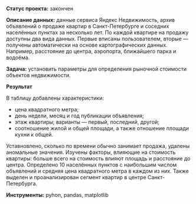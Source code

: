 **Статус проекта:** закончен

**Описание данных:** данные сервиса Яндекс Недвижимость, архив объявлений о продаже квартир в Санкт-Петербурге и соседних населённых пунктах за несколько лет. По каждой квартире на продажу доступны два вида данных. Первые вписаны пользователем, вторые — получены автоматически на основе картографических данных. Например, расстояние до центра, аэропорта, ближайшего парка и водоёма.

**Задача:** установить параметры для определения рыночной стоимости объектов недвижимости.

**Результат** 

В таблицу добавлены характеристики: 

- цена квадратного метра;
- день недели, месяц и год публикации объявления;
- этаж квартиры; варианты — первый, последний, другой;
- соотношение жилой и общей площади, а также отношение площади кухни к общей.

Уставновлено, сколько по времени обычно занимает продажа, удалены аномальные значения. Изучены факторы, влияющие на стоимость квартиры: больше всего на стоимость влияют площадь и расстояние до центра. Определено 10 населённых пунктов с наибольшим числом объявлений и средняя цена квадратного метра в каждом из них. Также выделен и проанализирован сегмент квартир в центре Санкт-Петербурга.

**Инструменты:** pyhon, pandas, matplotlib
